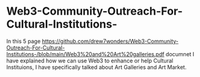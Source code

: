 # Web3-Community-Outreach-For-Cultural-Institutions-

In this 5 page https://github.com/drew7wonders/Web3-Community-Outreach-For-Cultural-Institutions-/blob/main/Web3%20and%20Art%20galleries.pdf documnet I have explained how we can use Web3 to enhance or help Cultural Instituions, I have specifically talked about Art Galleries and Art Market.
